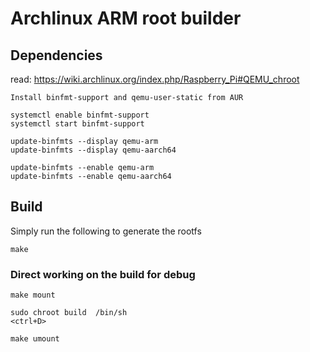 # Archlinux ARM root builder

## Dependencies

read: https://wiki.archlinux.org/index.php/Raspberry_Pi#QEMU_chroot

```
Install binfmt-support and qemu-user-static from AUR

systemctl enable binfmt-support
systemctl start binfmt-support

update-binfmts --display qemu-arm
update-binfmts --display qemu-aarch64

update-binfmts --enable qemu-arm
update-binfmts --enable qemu-aarch64
```

## Build

Simply run the following to generate the rootfs

```
make
```

### Direct working on the build for debug

```
make mount

sudo chroot build  /bin/sh
<ctrl+D>

make umount
```

